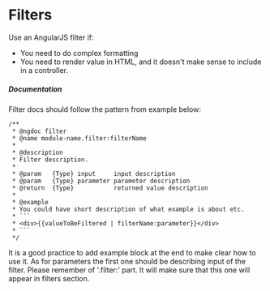 # Filters
Use an AngularJS filter if:
- You need to do complex formatting
- You need to render value in HTML, and it doesn't make sense to include in a
controller.

##### Documentation
Filter docs should follow the pattern from example below:
```
/**
 * @ngdoc filter
 * @name module-name.filter:filterName
 *
 * @description
 * Filter description.
 *
 * @param   {Type} input     input description
 * @param   {Type} parameter parameter description
 * @return  {Type}           returned value description
 *
 * @example
 * You could have short description of what example is about etc.
 * ```
 * <div>{{valueToBeFiltered | filterName:parameter}}</div>
 * ```
 */
```

It is a good practice to add example block at the end to make clear how to use it.
As for parameters the first one should be describing input of the filter.
Please remember of '.filter:' part. It will make sure that this one will appear in filters section.
